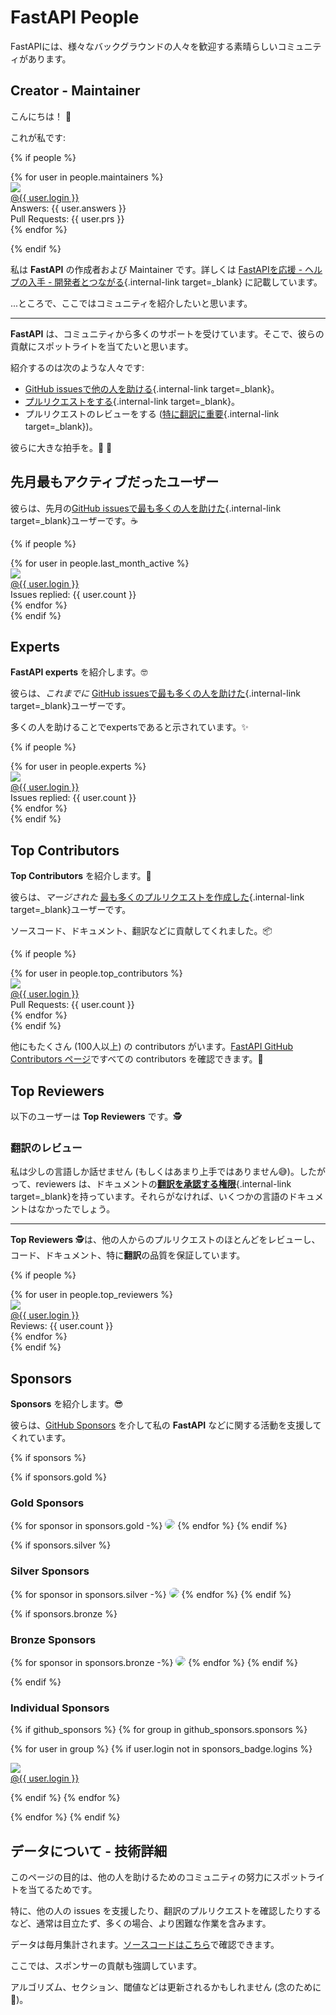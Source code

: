 # FastAPI People

FastAPIには、様々なバックグラウンドの人々を歓迎する素晴らしいコミュニティがあります。

## Creator - Maintainer

こんにちは！ 👋

これが私です:

{% if people %}
<div class="user-list user-list-center">
{% for user in people.maintainers %}

<div class="user"><a href="{{ user.url }}" target="_blank"><div class="avatar-wrapper"><img src="{{ user.avatarUrl }}"/></div><div class="title">@{{ user.login }}</div></a> <div class="count">Answers: {{ user.answers }}</div><div class="count">Pull Requests: {{ user.prs }}</div></div>
{% endfor %}

</div>

{% endif %}

私は **FastAPI** の作成者および Maintainer です。詳しくは [FastAPIを応援 - ヘルプの入手 - 開発者とつながる](help-fastapi.md#_1){.internal-link target=_blank} に記載しています。

...ところで、ここではコミュニティを紹介したいと思います。

---

**FastAPI** は、コミュニティから多くのサポートを受けています。そこで、彼らの貢献にスポットライトを当てたいと思います。

紹介するのは次のような人々です:

* [GitHub issuesで他の人を助ける](help-fastapi.md#github-issues){.internal-link target=_blank}。
* [プルリクエストをする](help-fastapi.md#create-a-pull-request){.internal-link target=_blank}。
* プルリクエストのレビューをする ([特に翻訳に重要](contributing.md#_8){.internal-link target=_blank})。

彼らに大きな拍手を。👏 🙇

## 先月最もアクティブだったユーザー

彼らは、先月の[GitHub issuesで最も多くの人を助けた](help-fastapi.md#github-issues){.internal-link target=_blank}ユーザーです。☕

{% if people %}
<div class="user-list user-list-center">
{% for user in people.last_month_active %}

<div class="user"><a href="{{ user.url }}" target="_blank"><div class="avatar-wrapper"><img src="{{ user.avatarUrl }}"/></div><div class="title">@{{ user.login }}</div></a> <div class="count">Issues replied: {{ user.count }}</div></div>
{% endfor %}

</div>
{% endif %}

## Experts

**FastAPI experts** を紹介します。🤓

彼らは、*これまでに* [GitHub issuesで最も多くの人を助けた](help-fastapi.md#github-issues){.internal-link target=_blank}ユーザーです。

多くの人を助けることでexpertsであると示されています。✨

{% if people %}
<div class="user-list user-list-center">
{% for user in people.experts %}

<div class="user"><a href="{{ user.url }}" target="_blank"><div class="avatar-wrapper"><img src="{{ user.avatarUrl }}"/></div><div class="title">@{{ user.login }}</div></a> <div class="count">Issues replied: {{ user.count }}</div></div>
{% endfor %}

</div>
{% endif %}

## Top Contributors

**Top Contributors** を紹介します。👷

彼らは、*マージされた* [最も多くのプルリクエストを作成した](help-fastapi.md#create-a-pull-request){.internal-link target=_blank}ユーザーです。

ソースコード、ドキュメント、翻訳などに貢献してくれました。📦

{% if people %}
<div class="user-list user-list-center">
{% for user in people.top_contributors %}

<div class="user"><a href="{{ user.url }}" target="_blank"><div class="avatar-wrapper"><img src="{{ user.avatarUrl }}"/></div><div class="title">@{{ user.login }}</div></a> <div class="count">Pull Requests: {{ user.count }}</div></div>
{% endfor %}

</div>
{% endif %}

他にもたくさん (100人以上) の contributors がいます。<a href="https://github.com/tiangolo/fastapi/graphs/contributors" class="external-link" target="_blank">FastAPI GitHub Contributors ページ</a>ですべての contributors を確認できます。👷

## Top Reviewers

以下のユーザーは **Top Reviewers** です。🕵️

### 翻訳のレビュー

私は少しの言語しか話せません (もしくはあまり上手ではありません😅)。したがって、reviewers は、ドキュメントの[**翻訳を承認する権限**](contributing.md#_8){.internal-link target=_blank}を持っています。それらがなければ、いくつかの言語のドキュメントはなかったでしょう。

---

**Top Reviewers** 🕵️は、他の人からのプルリクエストのほとんどをレビューし、コード、ドキュメント、特に**翻訳**の品質を保証しています。

{% if people %}
<div class="user-list user-list-center">
{% for user in people.top_reviewers %}

<div class="user"><a href="{{ user.url }}" target="_blank"><div class="avatar-wrapper"><img src="{{ user.avatarUrl }}"/></div><div class="title">@{{ user.login }}</div></a> <div class="count">Reviews: {{ user.count }}</div></div>
{% endfor %}

</div>
{% endif %}

## Sponsors

**Sponsors** を紹介します。😎

彼らは、<a href="https://github.com/sponsors/tiangolo" class="external-link" target="_blank">GitHub Sponsors</a> を介して私の **FastAPI** などに関する活動を支援してくれています。

{% if sponsors %}

{% if sponsors.gold %}

### Gold Sponsors

{% for sponsor in sponsors.gold -%}
<a href="{{ sponsor.url }}" target="_blank" title="{{ sponsor.title }}"><img src="{{ sponsor.img }}" style="border-radius:15px"></a>
{% endfor %}
{% endif %}

{% if sponsors.silver %}

### Silver Sponsors

{% for sponsor in sponsors.silver -%}
<a href="{{ sponsor.url }}" target="_blank" title="{{ sponsor.title }}"><img src="{{ sponsor.img }}" style="border-radius:15px"></a>
{% endfor %}
{% endif %}

{% if sponsors.bronze %}

### Bronze Sponsors

{% for sponsor in sponsors.bronze -%}
<a href="{{ sponsor.url }}" target="_blank" title="{{ sponsor.title }}"><img src="{{ sponsor.img }}" style="border-radius:15px"></a>
{% endfor %}
{% endif %}

{% endif %}

### Individual Sponsors

{% if github_sponsors %}
{% for group in github_sponsors.sponsors %}

<div class="user-list user-list-center">

{% for user in group %}
{% if user.login not in sponsors_badge.logins %}

<div class="user"><a href="{{ user.url }}" target="_blank"><div class="avatar-wrapper"><img src="{{ user.avatarUrl }}"/></div><div class="title">@{{ user.login }}</div></a></div>

{% endif %}
{% endfor %}

</div>

{% endfor %}
{% endif %}

## データについて - 技術詳細

このページの目的は、他の人を助けるためのコミュニティの努力にスポットライトを当てるためです。

特に、他の人の issues を支援したり、翻訳のプルリクエストを確認したりするなど、通常は目立たず、多くの場合、より困難な作業を含みます。

データは毎月集計されます。<a href="https://github.com/tiangolo/fastapi/blob/master/.github/actions/people/app/main.py" class="external-link" target="_blank">ソースコードはこちら</a>で確認できます。

ここでは、スポンサーの貢献も強調しています。

アルゴリズム、セクション、閾値などは更新されるかもしれません (念のために 🤷)。
